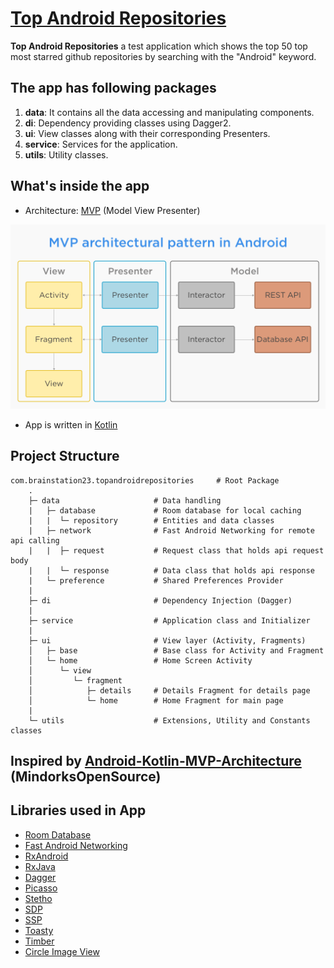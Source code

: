 # [Top Android Repositories](https://github.com/samiulhoquelimo/Top-Android-Repositories)

**Top Android Repositories** a test application which shows the top 50 top most starred github
repositories by searching with the "Android" keyword.

## The app has following packages

1. **data**: It contains all the data accessing and manipulating components.
2. **di**: Dependency providing classes using Dagger2.
3. **ui**: View classes along with their corresponding Presenters.
4. **service**: Services for the application.
5. **utils**: Utility classes.

## What's inside the app

- Architecture: [MVP](https://github.com/MindorksOpenSource/android-kotlin-mvp-architecture) (Model
  View Presenter)

![mvp](readme/mvp.png)

- App is written in [Kotlin](https://developer.android.com/kotlin)

## Project Structure

```text
com.brainstation23.topandroidrepositories     # Root Package
    .
    ├─ data                     # Data handling
    |   ├─ database             # Room database for local caching
    |   |  └─ repository        # Entities and data classes
    |   ├─ network              # Fast Android Networking for remote api calling
    |   |  ├─ request           # Request class that holds api request body
    |   |  └─ response          # Data class that holds api response
    |   └─ preference           # Shared Preferences Provider
    |
    ├─ di                       # Dependency Injection (Dagger)
    |
    ├─ service                  # Application class and Initializer
    |
    ├─ ui                       # View layer (Activity, Fragments)
    │   ├─ base                 # Base class for Activity and Fragment
    │   └─ home                 # Home Screen Activity
    │      └─ view
    │         └─ fragment
    │            ├─ details     # Details Fragment for details page
    │            └─ home        # Home Fragment for main page
    |
    └─ utils                    # Extensions, Utility and Constants classes
```

## Inspired by [Android-Kotlin-MVP-Architecture](https://github.com/MindorksOpenSource/android-kotlin-mvp-architecture) (MindorksOpenSource)

## Libraries used in App

- [Room Database](https://developer.android.com/training/data-storage/room)
- [Fast Android Networking](https://github.com/amitshekhariitbhu/Fast-Android-Networking)
- [RxAndroid](https://github.com/ReactiveX/RxAndroid)
- [RxJava](https://github.com/ReactiveX/RxJava)
- [Dagger](https://github.com/google/dagger)
- [Picasso](https://github.com/square/picasso)
- [Stetho](https://github.com/facebook/stetho)
- [SDP](https://github.com/intuit/sdp)
- [SSP](https://github.com/intuit/ssp)
- [Toasty](https://github.com/GrenderG/Toasty)
- [Timber](https://github.com/JakeWharton/timber)
- [Circle Image View](https://github.com/hdodenhof/CircleImageView)
